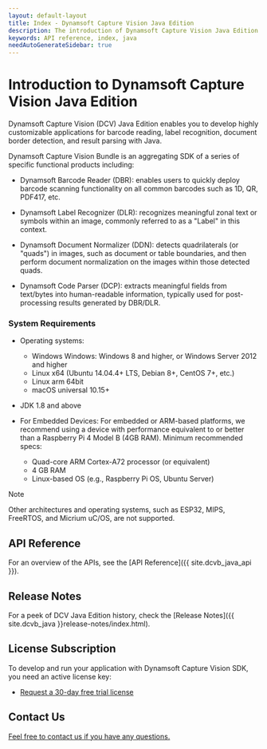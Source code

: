 ```yaml
---
layout: default-layout
title: Index - Dynamsoft Capture Vision Java Edition
description: The introduction of Dynamsoft Capture Vision Java Edition.
keywords: API reference, index, java
needAutoGenerateSidebar: true
---
```


# Introduction to Dynamsoft Capture Vision Java Edition

Dynamsoft Capture Vision (DCV) Java Edition enables you to develop highly customizable applications for barcode reading, label recognition, document border detection, and result parsing with Java.

Dynamsoft Capture Vision Bundle is an aggregating SDK of a series of specific functional products including:

- Dynamsoft Barcode Reader (DBR): enables users to quickly deploy barcode scanning functionality on all common barcodes such as 1D, QR, PDF417, etc.

- Dynamsoft Label Recognizer (DLR): recognizes meaningful zonal text or symbols within an image, commonly referred to as a "Label" in this context.

- Dynamsoft Document Normalizer (DDN): detects quadrilaterals (or "quads") in images, such as document or table boundaries, and then perform document normalization on the images within those detected quads.

- Dynamsoft Code Parser (DCP): extracts meaningful fields from text/bytes into human-readable information, typically used for post-processing results generated by DBR/DLR.

### System Requirements

- Operating systems:
  - Windows Windows: Windows 8 and higher, or Windows Server 2012 and higher
  - Linux x64 (Ubuntu 14.04.4+ LTS, Debian 8+, CentOS 7+, etc.)
  - Linux arm 64bit
  - macOS universal 10.15+
- JDK 1.8 and above

- For Embedded Devices:
For embedded or ARM-based platforms, we recommend using a device with performance equivalent to or better than a Raspberry Pi 4 Model B (4GB RAM). Minimum recommended specs:
  - Quad-core ARM Cortex-A72 processor (or equivalent)
  - 4 GB RAM
  - Linux-based OS (e.g., Raspberry Pi OS, Ubuntu Server)

> [!NOTE]
> Other architectures and operating systems, such as ESP32, MIPS, FreeRTOS, and Micrium uC/OS, are not supported.

## API Reference

For an overview of the APIs, see the [API Reference]({{ site.dcvb_java_api }}).

## Release Notes

For a peek of DCV Java Edition history, check the [Release Notes]({{ site.dcvb_java }}release-notes/index.html).

## License Subscription

To develop and run your application with Dynamsoft Capture Vision SDK, you need an active license key:

* <a href = "https://www.dynamsoft.com/customer/license/trialLicense?utm_source=docs&product=dcv&package=java" target = "_blank">Request a 30-day free trial license</a>

## Contact Us

<a href = "https://www.dynamsoft.com/company/customer-service/#contact" target = "_blank">Feel free to contact us if you have any questions.</a>

